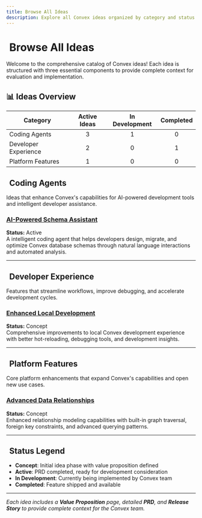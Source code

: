 ```yaml
---
title: Browse All Ideas
description: Explore all Convex ideas organized by category and status.
---
```


# <iconify-icon icon="lucide:rocket" width="28" height="28" style="color: var(--sl-color-accent); vertical-align: middle; margin-right: 0.5rem;"></iconify-icon>Browse All Ideas

Welcome to the comprehensive catalog of Convex ideas! Each idea is structured with three essential components to provide complete context for evaluation and implementation.

## 📊 Ideas Overview

| Category | Active Ideas | In Development | Completed |
|----------|:------------:|:--------------:|:---------:|
| <iconify-icon icon="lucide:bot" width="20" height="20"></iconify-icon> Coding Agents | 3 | 1 | 0 |
| <iconify-icon icon="lucide:zap" width="20" height="20"></iconify-icon> Developer Experience | 2 | 0 | 1 |
| <iconify-icon icon="lucide:building-2" width="20" height="20"></iconify-icon> Platform Features | 1 | 0 | 0 |

## <iconify-icon icon="lucide:bot" width="24" height="24" style="color: var(--sl-color-accent); vertical-align: middle; margin-right: 0.5rem;"></iconify-icon>Coding Agents

Ideas that enhance Convex's capabilities for AI-powered development tools and intelligent developer assistance.

### [AI-Powered Schema Assistant](/ideas/schema-assistant/)
**Status:** <iconify-icon icon="lucide:refresh-cw" width="16" height="16" style="color: #10b981;"></iconify-icon> Active  
A intelligent coding agent that helps developers design, migrate, and optimize Convex database schemas through natural language interactions and automated analysis.

---

## <iconify-icon icon="lucide:zap" width="24" height="24" style="color: var(--sl-color-accent); vertical-align: middle; margin-right: 0.5rem;"></iconify-icon>Developer Experience

Features that streamline workflows, improve debugging, and accelerate development cycles.

### [Enhanced Local Development](/ideas/local-dev-enhancements/)
**Status:** <iconify-icon icon="lucide:lightbulb" width="16" height="16" style="color: #f59e0b;"></iconify-icon> Concept  
Comprehensive improvements to local Convex development experience with better hot-reloading, debugging tools, and development insights.

---

## <iconify-icon icon="lucide:building-2" width="24" height="24" style="color: var(--sl-color-accent); vertical-align: middle; margin-right: 0.5rem;"></iconify-icon>Platform Features

Core platform enhancements that expand Convex's capabilities and open new use cases.

### [Advanced Data Relationships](/ideas/advanced-relationships/)
**Status:** <iconify-icon icon="lucide:lightbulb" width="16" height="16" style="color: #f59e0b;"></iconify-icon> Concept  
Enhanced relationship modeling capabilities with built-in graph traversal, foreign key constraints, and advanced querying patterns.

---

## <iconify-icon icon="lucide:tag" width="24" height="24" style="color: var(--sl-color-accent); vertical-align: middle; margin-right: 0.5rem;"></iconify-icon>Status Legend

- <iconify-icon icon="lucide:lightbulb" width="16" height="16" style="color: #f59e0b;"></iconify-icon> **Concept**: Initial idea phase with value proposition defined
- <iconify-icon icon="lucide:refresh-cw" width="16" height="16" style="color: #10b981;"></iconify-icon> **Active**: PRD completed, ready for development consideration
- <iconify-icon icon="lucide:wrench" width="16" height="16" style="color: #3b82f6;"></iconify-icon> **In Development**: Currently being implemented by Convex team
- <iconify-icon icon="lucide:check-circle" width="16" height="16" style="color: #059669;"></iconify-icon> **Completed**: Feature shipped and available

---

*Each idea includes a **Value Proposition** page, detailed **PRD**, and **Release Story** to provide complete context for the Convex team.*